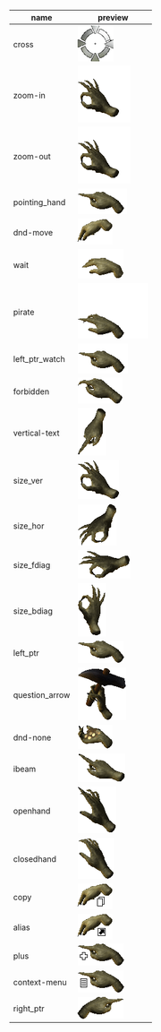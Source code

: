 name|preview
---|---
cross|![cross](previews/cross.gif)
zoom-in|![zoom-in](previews/zoom-in.gif)
zoom-out|![zoom-out](previews/zoom-out.gif)
pointing_hand|![pointing_hand](previews/pointing_hand.gif)
dnd-move|![dnd-move](previews/dnd-move.gif)
wait|![wait](previews/wait.gif)
pirate|![pirate](previews/pirate.gif)
left_ptr_watch|![left_ptr_watch](previews/left_ptr_watch.gif)
forbidden|![forbidden](previews/forbidden.gif)
vertical-text|![vertical-text](previews/vertical-text.gif)
size_ver|![size_ver](previews/size_ver.gif)
size_hor|![size_hor](previews/size_hor.gif)
size_fdiag|![size_fdiag](previews/size_fdiag.gif)
size_bdiag|![size_bdiag](previews/size_bdiag.gif)
left_ptr|![left_ptr](previews/left_ptr.gif)
question_arrow|![question_arrow](previews/question_arrow.gif)
dnd-none|![dnd-none](previews/dnd-none.gif)
ibeam|![ibeam](previews/ibeam.gif)
openhand|![openhand](previews/openhand.gif)
closedhand|![closedhand](previews/closedhand.gif)
copy|![copy](previews/copy.gif)
alias|![alias](previews/alias.gif)
plus|![plus](previews/plus.gif)
context-menu|![context-menu](previews/context-menu.gif)
right_ptr|![right_ptr](previews/right_ptr.gif)
